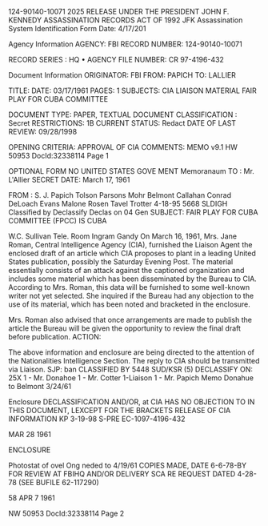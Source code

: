 124-90140-10071
2025 RELEASE UNDER THE PRESIDENT JOHN F. KENNEDY ASSASSINATION RECORDS ACT OF 1992
JFK Assassination System
Identification Form Date: 4/17/201

Agency Information
AGENCY: FBI
RECORD NUMBER: 124-90140-10071

RECORD SERIES : HQ
• AGENCY FILE NUMBER: CR 97-4196-432

Document Information
ORIGINATOR: FBI
FROM: PAPICH
TO: LALLIER

TITLE:
DATE: 03/17/1961
PAGES: 1
SUBJECTS:
CIA LIAISON MATERIAL
FAIR PLAY FOR CUBA COMMITTEE

DOCUMENT TYPE: PAPER, TEXTUAL DOCUMENT
CLASSIFICATION : Secret
RESTRICTIONS: 1B
CURRENT STATUS: Redact
DATE OF LAST REVIEW: 09/28/1998

OPENING CRITERIA: APPROVAL OF CIA
COMMENTS: MEMO
v9.1
HW 50953 DocId:32338114 Page 1

OPTIONAL FORM NO
UNITED STATES GOVE MENT
Memoranaum
TO : Mr. L'Allier SECRET DATE: March 17, 1961

FROM : S. J. Papich
Tolson
Parsons
Mohr
Belmont
Callahan
Conrad
DeLoach
Evans
Malone
Rosen
Tavel
Trotter
4-18-95 5668 SLDIGH
Classified by
Declassify Declas on 04
Gen
SUBJECT: FAIR PLAY FOR CUBA COMMITTEE (FPCC)
IS CUBA

W.C. Sullivan
Tele. Room
Ingram
Gandy
On March 16, 1961, Mrs. Jane Roman, Central Intelligence
Agency (CIA), furnished the Liaison Agent the enclosed draft of
an article which CIA proposes to plant in a leading United States
publication, possibly the Saturday Evening Post. The material
essentially consists of an attack against the captioned organization
and includes some material which has been disseminated by the Bureau
to CIA. According to Mrs. Roman, this data will be furnished to some
well-known writer not yet selected.
She inquired if the Bureau had any objection to the use of
its material, which has been noted and bracketed in the enclosure.

Mrs. Roman also advised that once arrangements are made
to publish the article the Bureau will be given the opportunity
to review the final draft before publication.
ACTION:

The above information and enclosure are being directed
to the attention of the Nationalities Intelligence Section. The
reply to CIA should be transmitted via Liaison.
SJP: ban CLASSIFIED BY 5448 SUD/KSR
(5) DECLASSIFY ON: 25X
1 - Mr. Donahoe
1 - Mr. Cotter
1-Liaison
1 - Mr. Papich
Memo Donahue to Belmont
3/24/61

Enclosure
DECLASSIFICATION AND/OR,
at CIA HAS NO OBJECTION TO
IN THIS DOCUMENT, LEXCEPT FOR THE BRACKETS
RELEASE OF CIA INFORMATION
KP 3-19-98
S-PRE
EC-1097-4196-432

MAR 28 1961

ENCLOSURE

Photostat
of ovel
Ong neded to
4/19/61
COPIES MADE, DATE 6-6-78-BY
FOR REVIEW AT FBIHQ AND/OR DELIVERY
SCA RE REQUEST DATED 4-28-78
(SEE BUFILE 62-117290)

58 APR 7 1961

NW 50953 DocId:32338114 Page 2
